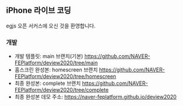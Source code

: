 ## iPhone 라이브 코딩

egjs 오픈 서커스에 오신 것을 환영합니다.


### 개발

* 개발 템플릿: main 브랜치(기본) https://github.com/NAVER-FEPlatform/deview2020/tree/main
* 홈스크린 완성본: homescreen 브랜치 https://github.com/NAVER-FEPlatform/deview2020/tree/homescreen
* 최종 완성본: complete 브랜치 https://github.com/NAVER-FEPlatform/deview2020/tree/complete
* 최종 완성본 데모 주소: https://naver-feplatform.github.io/deview2020
